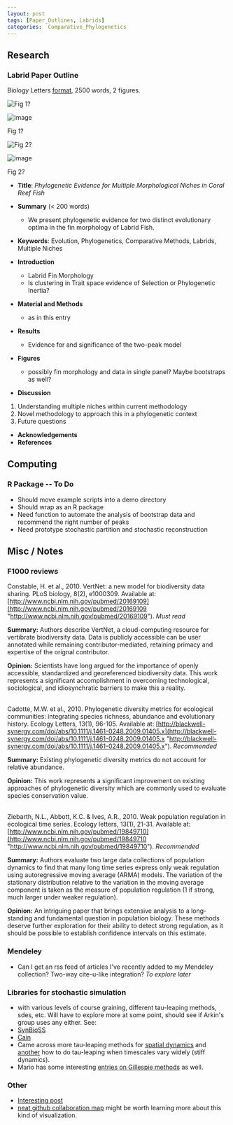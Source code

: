 ```yaml
---
layout: post
tags: [Paper_Outlines, Labrids]
categories:  Comparative_Phylogenetics
---
```






 





Research
--------

### Labrid Paper Outline

Biology Letters
[format](http://rsbl.royalsocietypublishing.org/site/misc/styleandpolicy.xhtml "http://rsbl.royalsocietypublishing.org/site/misc/styleandpolicy.xhtml"),
2500 words, 2 figures.

![Fig
1?](http://openwetware.org/images/thumb/7/71/2_data.png/100px-2_data.png)

![image](/skins/common/images/magnify-clip.png)

Fig 1?

![Fig
2?](http://openwetware.org/images/thumb/f/f7/Bootstrap_models.png/100px-Bootstrap_models.png)

![image](/skins/common/images/magnify-clip.png)

Fig 2?

-   **Title**: *Phylogenetic Evidence for Multiple Morphological Niches
    in Coral Reef Fish*
-   **Summary** (< 200 words)
    -   We present phylogenetic evidence for two distinct evolutionary
        optima in the fin morphology of Labrid Fish.

-   **Keywords**: Evolution, Phylogenetics, Comparative Methods,
    Labrids, Multiple Niches
-   **Introduction**
    -   Labrid Fin Morphology
    -   Is clustering in Trait space evidence of Selection or
        Phylogenetic Inertia?

-   **Material and Methods**
    -   as in this entry

-   **Results**
    -   Evidence for and significance of the two-peak model

-   **Figures**
    -   possibly fin morphology and data in single panel? Maybe
        bootstraps as well?

-   **Discussion**

1.  Understanding multiple niches within current methodology
2.  Novel methodology to approach this in a phylogenetic context
3.  Future questions

-   **Acknowledgements**
-   **References**

Computing
---------

### R Package -- To Do

-   Should move example scripts into a demo directory
-   Should wrap as an R package
-   Need function to automate the analysis of bootstrap data and
    recommend the right number of peaks
-   Need prototype stochastic partition and stochastic reconstruction

Misc / Notes
------------

### F1000 reviews

﻿Constable, H. et al., 2010. VertNet: a new model for biodiversity data
sharing. PLoS biology, 8(2), e1000309. Available at:
[http://www.ncbi.nlm.nih.gov/pubmed/20169109](http://www.ncbi.nlm.nih.gov/pubmed/20169109 "http://www.ncbi.nlm.nih.gov/pubmed/20169109").
*Must read*

**Summary:** Authors describe VertNet, a cloud-computing resource for
vertibrate biodiversity data. Data is publicly accessible can be user
annotated while remaining contributor-mediated, retaining primacy and
expertise of the orignal contributor.

**Opinion:** Scientists have long argued for the importance of openly
accessible, standardized and georeferenced biodiversity data. This work
represents a significant accomplishment in overcoming technological,
sociological, and idiosynchratic barriers to make this a reality.

\
 ﻿Cadotte, M.W. et al., 2010. Phylogenetic diversity metrics for
ecological communities: integrating species richness, abundance and
evolutionary history. Ecology Letters, 13(1), 96-105. Available at:
[http://blackwell-synergy.com/doi/abs/10.1111/j.1461-0248.2009.01405.x](http://blackwell-synergy.com/doi/abs/10.1111/j.1461-0248.2009.01405.x "http://blackwell-synergy.com/doi/abs/10.1111/j.1461-0248.2009.01405.x").
*Recommended*

**Summary:** Existing phylogenetic diversity metrics do not account for
relative abundance.

**Opinion:** This work represents a significant improvement on existing
approaches of phylogenetic diversity which are commonly used to evaluate
species conservation value.

\
 Ziebarth, N.L., Abbott, K.C. & Ives, A.R., 2010. Weak population
regulation in ecological time series. Ecology letters, 13(1), 21-31.
Available at:
[http://www.ncbi.nlm.nih.gov/pubmed/19849710](http://www.ncbi.nlm.nih.gov/pubmed/19849710 "http://www.ncbi.nlm.nih.gov/pubmed/19849710").
*Recommended*

**Summary:** Authors evaluate two large data collections of population
dynamics to find that many long time series express only weak regulation
using autoregressive moving average (ARMA) models. The variation of the
stationary distribution relative to the variation in the moving average
component is taken as the measure of population regulation (1 if strong,
much larger under weaker regulation).

**Opinion:** An intriguing paper that brings extensive analysis to a
long-standing and fundamental question in population biology. These
methods deserve further exploration for their ability to detect strong
regulation, as it should be possible to establish confidence intervals
on this estimate.

### Mendeley

-   Can I get an rss feed of articles I've recently added to my Mendeley
    collection? Two-way cite-u-like integration? *To explore later*

### Libraries for stochastic simulation

-   with various levels of course graining, different tau-leaping
    methods, sdes, etc. Will have to explore more at some point, should
    see if Arkin's group uses any either. See:
-   [SynBioSS](http://synbioss.sourceforge.net/simulator/examples/ "http://synbioss.sourceforge.net/simulator/examples/")
-   [Cain](http://cain.sourceforge.net/ "http://cain.sourceforge.net/")
-   Came across more tau-leaping methods for [spatial
    dynamics](http://hdl.handle.net/10.1063/1.3310808 "doi:10.1063/1.3310808")
    and
    [another](http://hdl.handle.net/10.1073/pnas.0809340106 "doi:10.1073/pnas.0809340106")
    how to do tau-leaping when timescales vary widely (stiff dynamics).
-   Mario has some interesting [entries on Gillespie
    methods](http://pineda-krch.com/category/gillespie-algorithm/ "http://pineda-krch.com/category/gillespie-algorithm/")
    as well.

### Other

-   [Interesting
    post](https://www.hypios.com/thinking/2010/03/18/facebook-for-scientists-a-scientist-weighs-in/ "https://www.hypios.com/thinking/2010/03/18/facebook-for-scientists-a-scientist-weighs-in/")
-   [neat github collaboration
    map](http://flowingdata.com/2010/03/31/mapping-the-github-community/# "http://flowingdata.com/2010/03/31/mapping-the-github-community/#")
    might be worth learning more about this kind of visualization.

